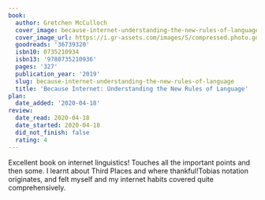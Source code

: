 ```yaml
---
book:
  author: Gretchen McCulloch
  cover_image: because-internet-understanding-the-new-rules-of-language.jpg
  cover_image_url: https://i.gr-assets.com/images/S/compressed.photo.goodreads.com/books/1547222587l/36739320._SX98_.jpg
  goodreads: '36739320'
  isbn10: 0735210934
  isbn13: '9780735210936'
  pages: '327'
  publication_year: '2019'
  slug: because-internet-understanding-the-new-rules-of-language
  title: 'Because Internet: Understanding the New Rules of Language'
plan:
  date_added: '2020-04-18'
review:
  date_read: 2020-04-18
  date_started: 2020-04-18
  did_not_finish: false
  rating: 4
---
```


Excellent book on internet linguistics! Touches all the important points and then some. I learnt about Third Places and where thankful!Tobias notation originates, and felt myself and my internet habits covered quite comprehensively.
